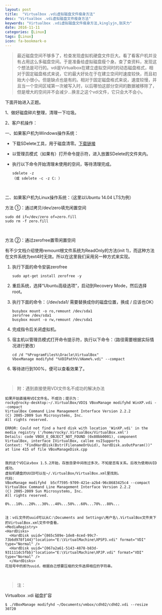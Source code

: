 ```yaml
---
layout: post
title:  "Virtualbox .vdi虚拟磁盘文件瘦身方法"
desc: "Virtualbox .vdi虚拟磁盘文件瘦身方法"
keywords: "Virtualbox .vdi虚拟磁盘文件瘦身方法,kinglyjn,张庆力"
date: 2016-11-11
categories: [Linux]
tags: [Linux]
icon: fa-bookmark-o
---
```




> 最近磁盘空间不够多了，检查发现虚拟机硬盘文件巨大。看了看客户机并没有占用这么多磁盘空间。于是准备给虚拟磁盘瘦个身。查了查资料，发现这个想法是可行的。vdi是Virtualbox在建立虚拟空间时的动态磁盘格式，相对于固定磁盘格式来说，它的最大好处在于在建立空间时速度较快，而且初始大小很小。但是缺点也是有的。相对于固定磁盘格式来说，速度较慢，并且当一个空间区域第一次被写入时，以后哪怕这部分空间的数据被移除了，但是增大的空间并不会减少...换言之这个vdi文件，它只会大不会小。



下面开始进入正题。

1、做好磁盘碎片整理，清理一下垃圾。

2、客户机操作：

一、如果客户机为Windows操作系统：

* 下载SDelete工具，用于磁盘清零。[下载链接](http://technet.microsoft.com/en-us/sysinternals/bb897443.aspx)

* 以管理员模式（如果有）打开命令提示符，进入放置SDelete的文件夹内。

* 执行以下命令开始清理未使用的空间，等待清理完成。

  ```shell
  sdelete -z  
  （或 sdelete -c -z C: ） 
  ```

  <br>



二、如果客户机为Linux操作系统：（这里以Ubuntu 14.04 LTS为例）

方法 ①：通过拷贝/dev/zero填充闲置空间

```shell
sudo dd if=/dev/zero of=zero.fill  
sudo rm -f zero.fill  
```

<br>

方法 ②：通过zerofree置零闲置空间 

有不少文档介绍使用remount根文件系统为ReadOnly的方法(init 1)，而这种方法在文件系统为ext4时无效。所以在这里我们采用另一种方式来实现。

1. 执行下面的命令安装zerofree

   ```shell
   sudo apt-get install zerofree -y 
   ```

2. 重启系统，选择“Ubuntu高级选项”，启动到Recovery Mode，然后选择root。           

3. 执行下面的命令：（/dev/sda1/ 需要替换成你的磁盘位置，换成 / 应该也OK）

   ```shell
   busybox mount -o ro,remount /dev/sda1  
   zerofree /dev/sda1  
   busybox mount -o rw,remount /dev/sda1  
   ```

4. 完成指令后关闭虚拟机。

5. 宿主机以管理员模式打开命令提示符，执行以下命令：（路径需要根据实际情况进行更改）

   ```shell
   cd /d "%ProgramFiles%\Oracle\VirtualBox"  
   VboxManage modifyhd "%VDIPath%\%Name%.vdi" --compact  
   ```

6. 等待进行到100%，便可以查看效果了。

<br>



> 附：遇到直接使用VDI文件名不成功的解决办法

```shell
如果开始直接用VDI文件名，不成功；提示为：  
rocky@rocky-desktop:~/.VirtualBox/VDI$ VBoxManage modifyhd WinXP.vdi --compact  
VirtualBox Command Line Management Interface Version 2.2.2  
(C) 2005-2009 Sun Microsystems, Inc.  
All rights reserved.  
  
ERROR: Could not find a hard disk with location 'WinXP.vdi' in the media registry ('/home/rocky/.VirtualBox/VirtualBox.xml')  
Details: code VBOX_E_OBJECT_NOT_FOUND (0x80bb0001), component VirtualBox, interface IVirtualBox, callee nsISupports  
Context: "FindHardDisk(Bstr(FilenameOrUuid), hardDisk.asOutParam())" at line 415 of file VBoxManageDisk.cpp  
  
  
我的这个VDI从vbox 1.5.2开始，存放目录中间改过多次，不知是否有关系。后改为使用UUID成功。  
虚拟机硬盘的UUID可以在~/.VirtualBox/VirtualBox.xml里找到。  
代码:  
VBoxManage modifyhd  b5cf7595-9709-421e-a2b4-96c8683425c4 --compact  
VirtualBox Command Line Management Interface Version 2.2.2  
(C) 2005-2009 Sun Microsystems, Inc.  
All rights reserved.  
  
0%...10%...20%...30%...40%...50%...60%...70%...80%...  
   
  
注：vdi文件的uuid可以从C:\Documents and Settings\用户名\.VirtualBox文件夹下的VirtualBox.xml文件中查看，  
<MediaRegistry>  
<HardDisks>  
  <HardDisk uuid="{865c589e-1de8-4ced-99c7-73b6d978f144}"location="E:\VirtualMachine\XPSP3.vdi" format="VDI" type="Normal" />  
  <HardDisk uuid="{067a2a61-5143-4878-b83d-931111dc5fbb}"location="E:\VirtualMachine\XPJP.vdi" format="VDI" type="Normal" />  
  </HardDisks>  
花括号中的即为uuid，根据自己想要压缩的文件选择相应的字符串。 
```

<br>



> 注：

Virtualbox .vdi 磁盘扩容

```shell
$ ./VBoxManage modifyhd ~/Documents/vmbox/cdh02/cdh02.vdi --resize 30720
```



